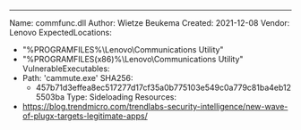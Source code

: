 ---
Name: commfunc.dll
Author: Wietze Beukema
Created: 2021-12-08
Vendor: Lenovo
ExpectedLocations:
- "%PROGRAMFILES%\\Lenovo\\Communications Utility"
- "%PROGRAMFILES(x86)%\\Lenovo\\Communications Utility"
VulnerableExecutables:
- Path: 'cammute.exe'
  SHA256:
    - 457b71d3effea8ec517277d17cf35a0b775103e549c0a779c81ba4eb125503ba
  Type: Sideloading
Resources:
- https://blog.trendmicro.com/trendlabs-security-intelligence/new-wave-of-plugx-targets-legitimate-apps/
